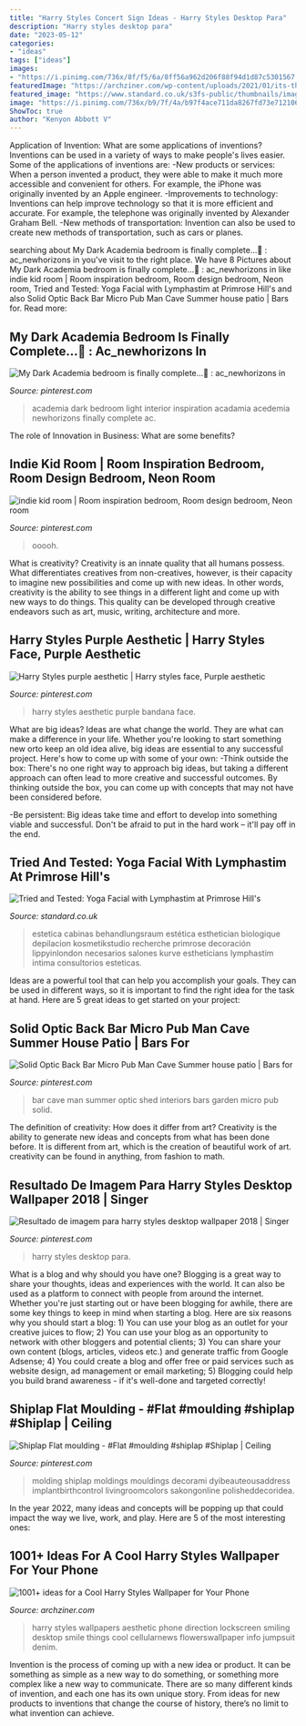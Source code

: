```yaml
---
title: "Harry Styles Concert Sign Ideas - Harry Styles Desktop Para"
description: "Harry styles desktop para"
date: "2023-05-12"
categories:
- "ideas"
tags: ["ideas"]
images:
- "https://i.pinimg.com/736x/8f/f5/6a/8ff56a962d206f88f94d1d87c5301567.jpg"
featuredImage: "https://archziner.com/wp-content/uploads/2021/01/its-the-little-things-in-life-written-over-photo-of-harry-smiling-wearing-black-shirt-aesthetic-harry-styles.jpg"
featured_image: "https://www.standard.co.uk/s3fs-public/thumbnails/image/2015/12/11/15/aestheticslab.jpg"
image: "https://i.pinimg.com/736x/b9/7f/4a/b97f4ace711da8267fd73e712106e156.jpg"
ShowToc: true
author: "Kenyon Abbott V"
---
```



Application of Invention: What are some applications of inventions?
Inventions can be used in a variety of ways to make people's lives easier. Some of the applications of inventions are: 
-New products or services: When a person invented a product, they were able to make it much more accessible and convenient for others. For example, the iPhone was originally invented by an Apple engineer. 
-Improvements to technology: Inventions can help improve technology so that it is more efficient and accurate. For example, the telephone was originally invented by Alexander Graham Bell. 
-New methods of transportation: Invention can also be used to create new methods of transportation, such as cars or planes.

	

		
searching about My Dark Academia bedroom is finally complete...🧳 : ac_newhorizons in you've visit to the right place. We have 8 Pictures about My Dark Academia bedroom is finally complete...🧳 : ac_newhorizons in like indie kid room | Room inspiration bedroom, Room design bedroom, Neon room, Tried and Tested: Yoga Facial with Lymphastim at Primrose Hill&#039;s and also Solid Optic Back Bar Micro Pub Man Cave Summer house patio | Bars for. Read more:
		
    
## My Dark Academia Bedroom Is Finally Complete...🧳 : Ac_newhorizons In

<img loading=lazy src="https://i.pinimg.com/736x/8d/b7/5d/8db75df0827447ad1c5ff0c9e3c83048.jpg" onerror="this.onerror=null;this.src='https://tse3.mm.bing.net/th?id=OIP.5PYi6soBr7pdwQKpfDhWfQHaEJ&amp;pid=15.1';" alt="My Dark Academia bedroom is finally complete...🧳 : ac_newhorizons in">

_Source: pinterest.com_

>academia dark bedroom light interior inspiration acadamia acedemia newhorizons finally complete ac. 

	

The role of Innovation in Business: What are some benefits?
 

    
## Indie Kid Room | Room Inspiration Bedroom, Room Design Bedroom, Neon Room

<img loading=lazy src="https://i.pinimg.com/736x/b9/7f/4a/b97f4ace711da8267fd73e712106e156.jpg" onerror="this.onerror=null;this.src='https://tse1.mm.bing.net/th?id=OIP.-ZSCDtoVfDyksy29mnE6zQHaJ3&amp;pid=15.1';" alt="indie kid room | Room inspiration bedroom, Room design bedroom, Neon room">

_Source: pinterest.com_

>ooooh. 

	

What is creativity?
Creativity is an innate quality that all humans possess. What differentiates creatives from non-creatives, however, is their capacity to imagine new possibilities and come up with new ideas. In other words, creativity is the ability to see things in a different light and come up with new ways to do things. This quality can be developed through creative endeavors such as art, music, writing, architecture and more.

    
## Harry Styles Purple Aesthetic | Harry Styles Face, Purple Aesthetic

<img loading=lazy src="https://i.pinimg.com/736x/25/06/4b/25064bf8c0790b274c86d2fe977eaae9.jpg" onerror="this.onerror=null;this.src='https://tse2.mm.bing.net/th?id=OIP.iB9SWbr0ZLdA1RdEeGjIbQHaKb&amp;pid=15.1';" alt="Harry Styles purple aesthetic | Harry styles face, Purple aesthetic">

_Source: pinterest.com_

>harry styles aesthetic purple bandana face. 

	

What are big ideas?
Ideas are what change the world. They are what can make a difference in your life. Whether you're looking to start something new orto keep an old idea alive, big ideas are essential to any successful project. Here's how to come up with some of your own: 
-Think outside the box: There's no one right way to approach big ideas, but taking a different approach can often lead to more creative and successful outcomes. By thinking outside the box, you can come up with concepts that may not have been considered before. 

-Be persistent: Big ideas take time and effort to develop into something viable and successful. Don't be afraid to put in the hard work – it'll pay off in the end.

    
## Tried And Tested: Yoga Facial With Lymphastim At Primrose Hill&#039;s

<img loading=lazy src="https://www.standard.co.uk/s3fs-public/thumbnails/image/2015/12/11/15/aestheticslab.jpg" onerror="this.onerror=null;this.src='https://tse3.mm.bing.net/th?id=OIP.QvBMZLASjFH4HxFo9Tfx0AHaE8&amp;pid=15.1';" alt="Tried and Tested: Yoga Facial with Lymphastim at Primrose Hill&#039;s">

_Source: standard.co.uk_

>estetica cabinas behandlungsraum estética esthetician biologique depilacion kosmetikstudio recherche primrose decoración lippyinlondon necesarios salones kurve estheticians lymphastim intima consultorios esteticas. 

	

Ideas are a powerful tool that can help you accomplish your goals. They can be used in different ways, so it is important to find the right idea for the task at hand. Here are 5 great ideas to get started on your project: 

    
## Solid Optic Back Bar Micro Pub Man Cave Summer House Patio | Bars For

<img loading=lazy src="https://i.pinimg.com/736x/7b/9c/ee/7b9ceeb1c21c13ffc0b1e68ffe4e2b2a.jpg" onerror="this.onerror=null;this.src='https://tse1.mm.bing.net/th?id=OIP.yJ9vt5nMFZWYldUt3Qw3MQHaFj&amp;pid=15.1';" alt="Solid Optic Back Bar Micro Pub Man Cave Summer house patio | Bars for">

_Source: pinterest.com_

>bar cave man summer optic shed interiors bars garden micro pub solid. 

	

The definition of creativity: How does it differ from art?
Creativity is the ability to generate new ideas and concepts from what has been done before. It is different from art, which is the creation of beautiful work of art. creativity can be found in anything, from fashion to math.

    
## Resultado De Imagem Para Harry Styles Desktop Wallpaper 2018 | Singer

<img loading=lazy src="https://i.pinimg.com/736x/8f/f5/6a/8ff56a962d206f88f94d1d87c5301567.jpg" onerror="this.onerror=null;this.src='https://tse4.mm.bing.net/th?id=OIP.NnWGsyIV_fmLpsk-BkItAgHaNK&amp;pid=15.1';" alt="Resultado de imagem para harry styles desktop wallpaper 2018 | Singer">

_Source: pinterest.com_

>harry styles desktop para. 

	

What is a blog and why should you have one?
Blogging is a great way to share your thoughts, ideas and experiences with the world. It can also be used as a platform to connect with people from around the internet. Whether you're just starting out or have been blogging for awhile, there are some key things to keep in mind when starting a blog. Here are six reasons why you should start a blog: 1) You can use your blog as an outlet for your creative juices to flow; 2) You can use your blog as an opportunity to network with other bloggers and potential clients; 3) You can share your own content (blogs, articles, videos etc.) and generate traffic from Google Adsense; 4) You could create a blog and offer free or paid services such as website design, ad management or email marketing; 5) Blogging could help you build brand awareness - if it's well-done and targeted correctly!

    
## Shiplap Flat Moulding - #Flat #moulding #shiplap #Shiplap | Ceiling

<img loading=lazy src="https://i.pinimg.com/736x/ee/49/d7/ee49d7905deabf305a120e339dbef294.jpg" onerror="this.onerror=null;this.src='https://tse1.mm.bing.net/th?id=OIP.r4Uu30Gsx1ghyHxn-kt40gHaJ3&amp;pid=15.1';" alt="Shiplap Flat moulding - #Flat #moulding #shiplap #Shiplap | Ceiling">

_Source: pinterest.com_

>molding shiplap moldings mouldings decorami dyibeauteousaddress implantbirthcontrol livingroomcolors sakongonline polisheddecoridea. 

	

In the year 2022, many ideas and concepts will be popping up that could impact the way we live, work, and play. Here are 5 of the most interesting ones:

    
## 1001+ Ideas For A Cool Harry Styles Wallpaper For Your Phone

<img loading=lazy src="https://archziner.com/wp-content/uploads/2021/01/its-the-little-things-in-life-written-over-photo-of-harry-smiling-wearing-black-shirt-aesthetic-harry-styles.jpg" onerror="this.onerror=null;this.src='https://tse4.mm.bing.net/th?id=OIP.2cy_2krKZnsvF8IRa-IzvgHaNK&amp;pid=15.1';" alt="1001+ ideas for a Cool Harry Styles Wallpaper for Your Phone">

_Source: archziner.com_

>harry styles wallpapers aesthetic phone direction lockscreen smiling desktop smile things cool cellularnews flowerswallpaper info jumpsuit denim. 

	

Invention is the process of coming up with a new idea or product. It can be something as simple as a new way to do something, or something more complex like a new way to communicate. There are so many different kinds of invention, and each one has its own unique story. From ideas for new products to inventions that change the course of history, there’s no limit to what invention can achieve.

